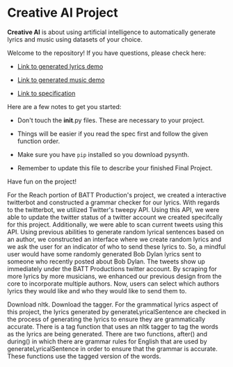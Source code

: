 # Creative AI Project

**Creative AI** is about using artificial intelligence to automatically generate lyrics and music using datasets of your choice.

Welcome to the repository! If you have questions, please check here:

- <a href="https://youtu.be/Z46LvHwgygs?list=PL2BYDiR6uDOJzYCJ7QuuQz-hWvQeYN5Nx" target="_blank">Link to generated lyrics demo</a>

- <a href="https://youtu.be/RrHrRqZ3pUM?list=PL2BYDiR6uDOJzYCJ7QuuQz-hWvQeYN5Nx" target="_blank">Link to generated music demo</a>

- <a href="https://github.com/eecs183/creative-ai/wiki" target="_blank">Link to specification</a>

Here are a few notes to get you started:

* Don't touch the __init__.py files. These are necessary to your project.

* Things will be easier if you read the spec first and follow the given function order.

* Make sure you have ```pip``` installed so you download pysynth.

* Remember to update this file to describe your finished Final Project.

Have fun on the project!
  
  For the Reach portion of BATT Production's project, we created a interactive twitterbot
and constructed a grammar checker for our lyrics. With regards to the twitterbot, we
utilized Twitter's tweepy API. Using this API, we were able to update the twitter 
status of a twitter account we created specifcally for this project. Additionally, we
were able to scan current tweets using this API. Using previous abilities to generate 
random lyrical sentences based on an author, we constructed an interface where we 
create random lyrics and we ask the user for an indicator of who to send these lyrics
to. So, a mindful user would have some randomly generated Bob Dylan lyrics sent to
someone who recently posted about Bob Dylan. The tweets show up immediately under the
BATT Productions twitter account. By scraping for more lyrics by more musicians, 
we enhanced our previous design from the core to incorporate multiple authors. Now,
users can select which authors lyrics they would like and who they would like to send
them to. 

Download nltk. Download the tagger. For the grammatical lyrics aspect of this project, the lyrics generated by generateLyricalSentence are checked in the process of generating the lyrics to ensure they are grammatically accurate. There is a tag function that uses an nltk tagger to tag the words as the lyrics are being generated. There are two functions, after() and during() in which there are grammar rules for English that are used by generateLyricalSentence in order to ensure that the grammar is accurate. These functions use the tagged version of the words.
